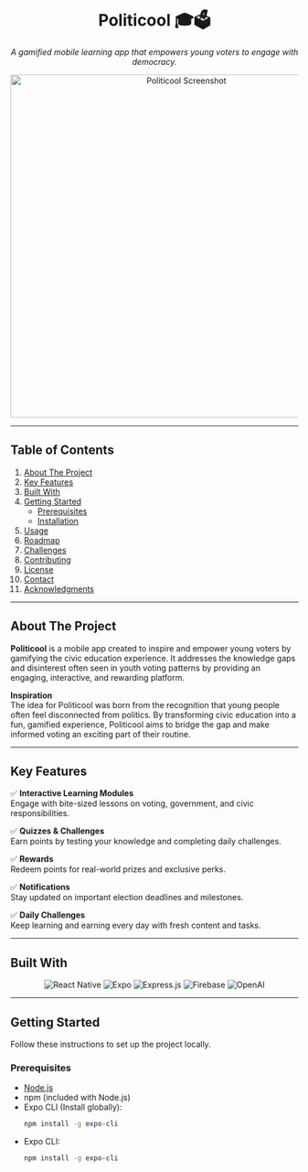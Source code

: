 <div align="center">
  <h1>Politicool 🎓🗳️</h1>
  <p>
    <i>A gamified mobile learning app that empowers young voters to engage with democracy.</i>
  </p>
</div>


<div align="center">
  <img src="images/mockup.png" alt="Politicool Screenshot" width="600">
</div>

---

## **Table of Contents**

1. [About The Project](#about-the-project)  
2. [Key Features](#key-features)  
3. [Built With](#built-with)  
4. [Getting Started](#getting-started)  
   - [Prerequisites](#prerequisites)  
   - [Installation](#installation)  
5. [Usage](#usage)  
6. [Roadmap](#roadmap)  
7. [Challenges](#challenges)  
8. [Contributing](#contributing)  
9. [License](#license)  
10. [Contact](#contact)  
11. [Acknowledgments](#acknowledgments)  

---

## **About The Project**

**Politicool** is a mobile app created to inspire and empower young voters by gamifying the civic education experience. It addresses the knowledge gaps and disinterest often seen in youth voting patterns by providing an engaging, interactive, and rewarding platform.

**Inspiration**  
The idea for Politicool was born from the recognition that young people often feel disconnected from politics. By transforming civic education into a fun, gamified experience, Politicool aims to bridge the gap and make informed voting an exciting part of their routine.

---

## **Key Features**

✅ **Interactive Learning Modules**  
Engage with bite-sized lessons on voting, government, and civic responsibilities.

✅ **Quizzes & Challenges**  
Earn points by testing your knowledge and completing daily challenges.

✅ **Rewards**  
Redeem points for real-world prizes and exclusive perks.

✅ **Notifications**  
Stay updated on important election deadlines and milestones.

✅ **Daily Challenges**  
Keep learning and earning every day with fresh content and tasks.

---

## **Built With**

<div align="center">
  <img src="https://img.shields.io/badge/React_Native-20232A?style=for-the-badge&logo=react&logoColor=61DAFB" alt="React Native">
  <img src="https://img.shields.io/badge/Expo-1B1F23?style=for-the-badge&logo=expo&logoColor=white" alt="Expo">
  <img src="https://img.shields.io/badge/Express.js-000000?style=for-the-badge&logo=express&logoColor=white" alt="Express.js">
  <img src="https://img.shields.io/badge/Firebase-FFCA28?style=for-the-badge&logo=firebase&logoColor=white" alt="Firebase">
  <img src="https://img.shields.io/badge/OpenAI-412991?style=for-the-badge&logo=openai&logoColor=white" alt="OpenAI">
</div>

---

## **Getting Started**

Follow these instructions to set up the project locally.

### **Prerequisites**

- [Node.js](https://nodejs.org/)  
- npm (included with Node.js)  
- Expo CLI (Install globally):  
  ```bash
  npm install -g expo-cli

- Expo CLI:  
  ```bash
  npm install -g expo-cli

